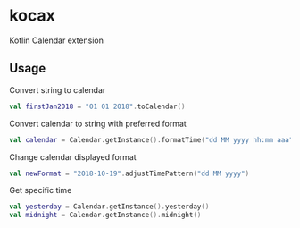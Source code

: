 # kocax
Kotlin Calendar extension

## Usage

Convert string to calendar

```kotlin
val firstJan2018 = "01 01 2018".toCalendar()
```

Convert calendar to string with preferred format

```kotlin
val calendar = Calendar.getInstance().formatTime("dd MM yyyy hh:mm aaa")
```

Change calendar displayed format

```kotlin
val newFormat = "2018-10-19".adjustTimePattern("dd MM yyyy")
```

Get specific time
```kotlin
val yesterday = Calendar.getInstance().yesterday()
val midnight = Calendar.getInstance().midnight()
```
